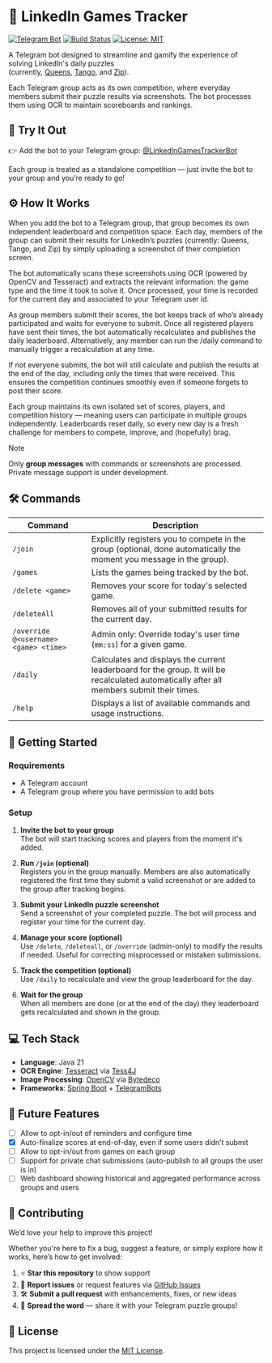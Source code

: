 # 🎯 LinkedIn Games Tracker

[![Telegram Bot](https://img.shields.io/badge/telegram-@LinkedInGamesTrackerBot-blue?logo=telegram)](https://t.me/LinkedInGamesTrackerBot)
[![Build Status](https://drone.nasvigo.com/api/badges/rubasace/linkedin-games-tracker/status.svg)](https://drone.nasvigo.com/rubasace/linkedin-games-tracker)
[![License: MIT](https://img.shields.io/badge/license-MIT-green.svg)](LICENSE)

A Telegram bot designed to streamline and gamify the experience of solving LinkedIn's daily puzzles  
(currently, [Queens](https://www.linkedin.com/games/queens), [Tango](https://www.linkedin.com/games/tango), and [Zip](https://www.linkedin.com/games/zip)).

Each Telegram group acts as its own competition, where everyday members submit their puzzle results via screenshots. The bot processes them using OCR to maintain scoreboards and
rankings.

## 🤖 Try It Out

👉 Add the bot to your Telegram group: [@LinkedInGamesTrackerBot](https://t.me/LinkedInGamesTrackerBot)

Each group is treated as a standalone competition — just invite the bot to your group and you’re ready to go!

## ⚙️ How It Works

When you add the bot to a Telegram group, that group becomes its own independent leaderboard and competition space. Each day, members of the group can submit their results for
LinkedIn’s puzzles (currently: Queens, Tango, and Zip) by simply uploading a screenshot of their completion screen.

The bot automatically scans these screenshots using OCR (powered by OpenCV and Tesseract) and extracts the relevant information: the game type and the time it took to solve it.
Once
processed, your time is recorded for the current day and associated to your Telegram user id.

As group members submit their scores, the bot keeps track of who’s already participated and waits for everyone to submit. Once all registered players have sent their times, the bot
automatically recalculates and publishes the daily leaderboard. Alternatively, any member can run the /daily command to manually trigger a recalculation at any time.

If not everyone submits, the bot will still calculate and publish the results at the end of the day, including only the times that were received. This ensures the competition
continues smoothly even if someone forgets to post their score.

Each group maintains its own isolated set of scores, players, and competition history — meaning users can participate in multiple groups independently. Leaderboards reset daily, so
every new day is a fresh challenge for members to compete, improve, and (hopefully) brag.

> [!NOTE]
> Only **group messages** with commands or screenshots are processed.  
> Private message support is under development.

## 🛠️ Commands

| Command                               | Description                                                                                                                                |
|---------------------------------------|--------------------------------------------------------------------------------------------------------------------------------------------|
| `/join`                               | Explicitly registers you to compete in the group (optional, done automatically the moment you message in the group).                       |
| `/games`                              | Lists the games being tracked by the bot.                                                                                                  |
| `/delete <game>`                      | Removes your score for today's selected game.                                                                                              |
| `/deleteAll`                          | Removes all of your submitted results for the current day.                                                                                 |
| `/override @<username> <game> <time>` | Admin only: Override today's user time (`mm:ss`) for a given game.                                                                         |
| `/daily`                              | Calculates and displays the current leaderboard for the group. It will be recalculated automatically after all members submit their times. |
| `/help`                               | Displays a list of available commands and usage instructions.                                                                              |

## 🚀 Getting Started

### Requirements

- A Telegram account
- A Telegram group where you have permission to add bots

### Setup

1. **Invite the bot to your group**  
   The bot will start tracking scores and players from the moment it's added.

2. **Run `/join` (optional)**  
   Registers you in the group manually. Members are also automatically registered the first time they submit a valid screenshot or are added to the group after tracking begins.

3. **Submit your LinkedIn puzzle screenshot**  
   Send a screenshot of your completed puzzle. The bot will process and register your time for the current day.

4. **Manage your score (optional)**  
   Use `/delete`, `/deleteall`, or `/override` (admin-only) to modify the results if needed. Useful for correcting misprocessed or mistaken submissions.

5. **Track the competition (optional)**  
   Use `/daily` to recalculate and view the group leaderboard for the day.
6. **Wait for the group**  
   When all members are done (or at the end of the day) they leaderboard gets recalculated and shown in the group.

## 💻 Tech Stack

- **Language**: Java 21
- **OCR Engine**: [Tesseract](https://github.com/tesseract-ocr/tesseract) via [Tess4J](https://github.com/nguyenq/tess4j)
- **Image Processing**: [OpenCV](https://github.com/opencv/opencv) via [Bytedeco](https://github.com/bytedeco)
- **Frameworks**: [Spring Boot](https://github.com/spring-projects/spring-boot) + [TelegramBots](https://github.com/rubenlagus/TelegramBots)

## 🔮 Future Features

- [ ] Allow to opt-in/out of reminders and configure time
- [x] Auto-finalize scores at end-of-day, even if some users didn’t submit
- [ ] Allow to opt-in/out from games on each group
- [ ] Support for private chat submissions (auto-publish to all groups the user is in)
- [ ] Web dashboard showing historical and aggregated performance across groups and users

## 🤝 Contributing

We’d love your help to improve this project!

Whether you're here to fix a bug, suggest a feature, or simply explore how it works, here’s how to get involved:

1. ⭐ **Star this repository** to show support
2. 🐞 **Report issues** or request features via [GitHub Issues](https://github.com/rubasace/linkedin-games-tracker/issues)
3. 🛠️ **Submit a pull request** with enhancements, fixes, or new ideas
4. 📣 **Spread the word** — share it with your Telegram puzzle groups!

## 📄 License

This project is licensed under the [MIT License](LICENSE).